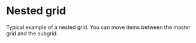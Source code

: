 # Nested grid

Typical example of a nested grid. You can move items between the master grid and the subgrid.

<div ref="el"></div>

<script setup>
import { createElement } from 'react'
import { createRoot } from 'react-dom/client'
import { ref, onMounted } from 'vue'
import Nested from '../../../components/react/nested/Nested.jsx'

const el = ref()
onMounted(() => {
  const root = createRoot(el.value)
  root.render(createElement(Nested, {}, null))
})
</script>
